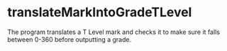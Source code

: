 # translateMarkIntoGradeTLevel
The program translates a T Level mark and checks it to make sure it falls between 0-360 before outputting a grade. 
